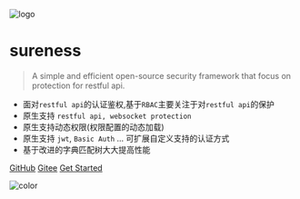 ![logo](_media/favicon.ico)

# sureness

> A simple and efficient open-source security framework that focus on protection for restful api.

- 面对`restful api`的认证鉴权,基于`RBAC`主要关注于对`restful api`的保护
- 原生支持 `restful api, websocket protection`
- 原生支持动态权限(权限配置的动态加载)  
- 原生支持 `jwt`, `Basic Auth` ... 可扩展自定义支持的认证方式  
- 基于改进的字典匹配树大大提高性能  

[GitHub](https://github.com/tomsun28/sureness/)
[Gitee](https://gitee.com/tomsun28/sureness/)
[Get Started](/README.md)

![color](#e23fa6)